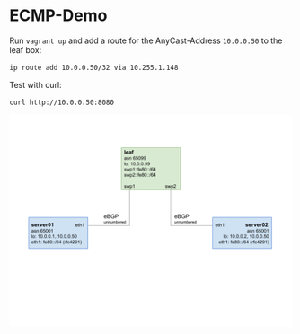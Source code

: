 # ECMP-Demo

Run `vagrant up` and add a route for the AnyCast-Address `10.0.0.50` to the leaf box:

```bash
ip route add 10.0.0.50/32 via 10.255.1.148
```

Test with curl:

```bash
curl http://10.0.0.50:8080
```

![Network topology](./topology.svg)
